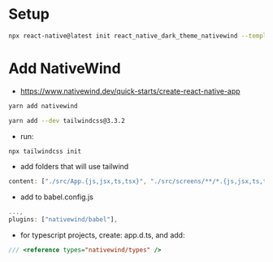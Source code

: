 # Setup

```bash
npx react-native@latest init react_native_dark_theme_nativewind --template react-native-template-typescript
```

# Add NativeWind

- https://www.nativewind.dev/quick-starts/create-react-native-app

```bash
yarn add nativewind
```

```bash
yarn add --dev tailwindcss@3.3.2
```

- run:

```bash
npx tailwindcss init
```

- add folders that will use tailwind

```ts
content: ["./src/App.{js,jsx,ts,tsx}", "./src/screens/**/*.{js,jsx,ts,tsx}", "./src/components/**/*.{js,jsx,ts,tsx}"],
```

- add to babel.config.js

```js
...,
plugins: ["nativewind/babel"],
```

- for typescript projects, create: app.d.ts, and add:

```ts
/// <reference types="nativewind/types" />
```
